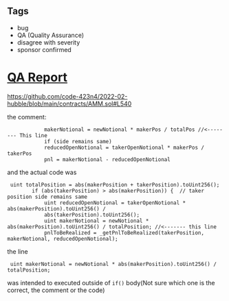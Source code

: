 ## Tags

- bug
- QA (Quality Assurance)
- disagree with severity
- sponsor confirmed

# [QA Report](https://github.com/code-423n4/2022-02-hubble-findings/issues/124) 

https://github.com/code-423n4/2022-02-hubble/blob/main/contracts/AMM.sol#L540

the comment:
```
            makerNotional = newNotional * makerPos / totalPos //<-------- This line
            if (side remains same)
            reducedOpenNotional = takerOpenNotional * makerPos / takerPos
            pnl = makerNotional - reducedOpenNotional

```

and the actual code was 

```
 uint totalPosition = abs(makerPosition + takerPosition).toUint256();
        if (abs(takerPosition) > abs(makerPosition)) {  // taker position side remains same
            uint reducedOpenNotional = takerOpenNotional * abs(makerPosition).toUint256() / 
            abs(takerPosition).toUint256(); 
            uint makerNotional = newNotional * abs(makerPosition).toUint256() / totalPosition; //<------- this line
            pnlToBeRealized = _getPnlToBeRealized(takerPosition, makerNotional, reducedOpenNotional);
```

the line
```
 uint makerNotional = newNotional * abs(makerPosition).toUint256() / totalPosition;
```
was intended to executed outside of `if()` body(Not sure which one is the correct, the comment or the code)